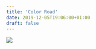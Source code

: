 ```yaml
---
title: 'Color Road'
date: 2019-12-05T19:06:00+01:00
draft: false
---
```


[![](https://1.bp.blogspot.com/-e6PpTsVxxtw/XelHG_3f-MI/AAAAAAAABvg/sM7urc-XyDEIdPdaqK-Yx7oKtkYZVGlywCNcBGAsYHQ/s320/unnamed%2B%25282%2529.jpg)](https://1.bp.blogspot.com/-e6PpTsVxxtw/XelHG_3f-MI/AAAAAAAABvg/sM7urc-XyDEIdPdaqK-Yx7oKtkYZVGlywCNcBGAsYHQ/s1600/unnamed%2B%25282%2529.jpg)